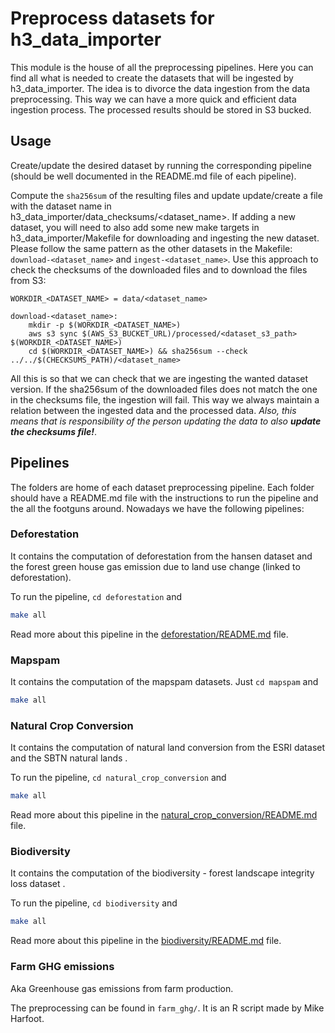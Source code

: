 # Preprocess datasets for h3_data_importer

This module is the house of all the preprocessing pipelines. Here you can find all what is needed to create the datasets that will be
ingested by h3_data_importer. The idea is to divorce the data ingestion from the data preprocessing. This way we can have a more quick and
efficient data ingestion process. The processed results should be stored in S3 bucked.

## Usage

Create/update the desired dataset by running the corresponding pipeline (should be well documented in the README.md file of each pipeline).

Compute the `sha256sum` of the resulting files and update update/create a file with the dataset name in h3_data_importer/data_checksums/\<dataset_name>. If adding a new dataset, you will need to also add some new make targets in h3_data_importer/Makefile for downloading and ingesting the new dataset. Please follow the same pattern as the other datasets in the Makefile: `download-<dataset_name>` and `ingest-<dataset_name>`. Use this approach to check the checksums of the downloaded files and to download the files from S3:

```make
WORKDIR_<DATASET_NAME> = data/<dataset_name>

download-<dataset_name>:
	mkdir -p $(WORKDIR_<DATASET_NAME>)
	aws s3 sync $(AWS_S3_BUCKET_URL)/processed/<dataset_s3_path> $(WORKDIR_<DATASET_NAME>)
	cd $(WORKDIR_<DATASET_NAME>) && sha256sum --check ../../$(CHECKSUMS_PATH)/<dataset_name>
```
All this is so that we can check that we are ingesting the wanted dataset version. If the sha256sum of the downloaded files does not match the one in the checksums file, the ingestion will fail. This way we always maintain a relation between the ingested data and the processed data. *Also, this means that is responsibility of the person updating the data to also **update the checksums file!***.


## Pipelines

The folders are home of each dataset preprocessing pipeline. Each folder should have a README.md file with the instructions to run the pipeline and the
all the footguns around.
Nowadays we have the following pipelines:

### Deforestation

It contains the computation of deforestation from the hansen dataset and the forest green house gas emission due to land use change (linked to deforestation).

To run the pipeline, `cd deforestation` and

```bash
make all
```

Read more about this pipeline in the [deforestation/README.md](deforestation/README.md) file.

### Mapspam

It contains the computation of the mapspam datasets. Just `cd mapspam` and

```bash
make all
```

### Natural Crop Conversion

It contains the computation of natural land conversion from the ESRI dataset and the SBTN natural lands .

To run the pipeline, `cd natural_crop_conversion` and

```bash
make all
```

Read more about this pipeline in the [natural_crop_conversion/README.md](natural_crop_conversion/README.md) file.

### Biodiversity

It contains the computation of the biodiversity - forest landscape integrity loss dataset .

To run the pipeline, `cd biodiversity` and

```bash
make all
```

Read more about this pipeline in the [biodiversity/README.md](biodiversity/README.md) file.

### Farm GHG emissions
Aka Greenhouse gas emissions from farm production.

The preprocessing can be found in `farm_ghg/`. It is an R script made by Mike Harfoot.
